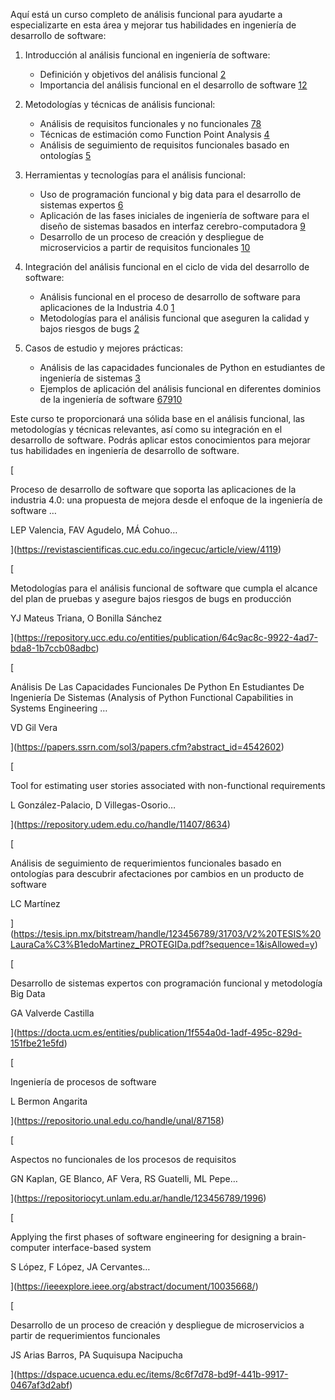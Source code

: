 Aquí está un curso completo de análisis funcional para ayudarte a especializarte en esta área y mejorar tus habilidades en ingeniería de desarrollo de software:

1. Introducción al análisis funcional en ingeniería de software:
    
    - Definición y objetivos del análisis funcional [2](https://app.txyz.ai/chat/654fb1c8-07ce-4546-bdd0-862c3a11c4ca#c82478e3-5726-4522-a8b3-91cbb7444f112)
    - Importancia del análisis funcional en el desarrollo de software [1](https://app.txyz.ai/chat/654fb1c8-07ce-4546-bdd0-862c3a11c4ca#c82478e3-5726-4522-a8b3-91cbb7444f111)[2](https://app.txyz.ai/chat/654fb1c8-07ce-4546-bdd0-862c3a11c4ca#c82478e3-5726-4522-a8b3-91cbb7444f112)
2. Metodologías y técnicas de análisis funcional:
    
    - Análisis de requisitos funcionales y no funcionales [7](https://app.txyz.ai/chat/654fb1c8-07ce-4546-bdd0-862c3a11c4ca#c82478e3-5726-4522-a8b3-91cbb7444f117)[8](https://app.txyz.ai/chat/654fb1c8-07ce-4546-bdd0-862c3a11c4ca#c82478e3-5726-4522-a8b3-91cbb7444f118)
    - Técnicas de estimación como Function Point Analysis [4](https://app.txyz.ai/chat/654fb1c8-07ce-4546-bdd0-862c3a11c4ca#c82478e3-5726-4522-a8b3-91cbb7444f114)
    - Análisis de seguimiento de requisitos funcionales basado en ontologías [5](https://app.txyz.ai/chat/654fb1c8-07ce-4546-bdd0-862c3a11c4ca#c82478e3-5726-4522-a8b3-91cbb7444f115)
3. Herramientas y tecnologías para el análisis funcional:
    
    - Uso de programación funcional y big data para el desarrollo de sistemas expertos [6](https://app.txyz.ai/chat/654fb1c8-07ce-4546-bdd0-862c3a11c4ca#c82478e3-5726-4522-a8b3-91cbb7444f116)
    - Aplicación de las fases iniciales de ingeniería de software para el diseño de sistemas basados en interfaz cerebro-computadora [9](https://app.txyz.ai/chat/654fb1c8-07ce-4546-bdd0-862c3a11c4ca#c82478e3-5726-4522-a8b3-91cbb7444f119)
    - Desarrollo de un proceso de creación y despliegue de microservicios a partir de requisitos funcionales [10](https://app.txyz.ai/chat/654fb1c8-07ce-4546-bdd0-862c3a11c4ca#c82478e3-5726-4522-a8b3-91cbb7444f1110)
4. Integración del análisis funcional en el ciclo de vida del desarrollo de software:
    
    - Análisis funcional en el proceso de desarrollo de software para aplicaciones de la Industria 4.0 [1](https://app.txyz.ai/chat/654fb1c8-07ce-4546-bdd0-862c3a11c4ca#c82478e3-5726-4522-a8b3-91cbb7444f111)
    - Metodologías para el análisis funcional que aseguren la calidad y bajos riesgos de bugs [2](https://app.txyz.ai/chat/654fb1c8-07ce-4546-bdd0-862c3a11c4ca#c82478e3-5726-4522-a8b3-91cbb7444f112)
5. Casos de estudio y mejores prácticas:
    
    - Análisis de las capacidades funcionales de Python en estudiantes de ingeniería de sistemas [3](https://app.txyz.ai/chat/654fb1c8-07ce-4546-bdd0-862c3a11c4ca#c82478e3-5726-4522-a8b3-91cbb7444f113)
    - Ejemplos de aplicación del análisis funcional en diferentes dominios de la ingeniería de software [6](https://app.txyz.ai/chat/654fb1c8-07ce-4546-bdd0-862c3a11c4ca#c82478e3-5726-4522-a8b3-91cbb7444f116)[7](https://app.txyz.ai/chat/654fb1c8-07ce-4546-bdd0-862c3a11c4ca#c82478e3-5726-4522-a8b3-91cbb7444f117)[9](https://app.txyz.ai/chat/654fb1c8-07ce-4546-bdd0-862c3a11c4ca#c82478e3-5726-4522-a8b3-91cbb7444f119)[10](https://app.txyz.ai/chat/654fb1c8-07ce-4546-bdd0-862c3a11c4ca#c82478e3-5726-4522-a8b3-91cbb7444f1110)

Este curso te proporcionará una sólida base en el análisis funcional, las metodologías y técnicas relevantes, así como su integración en el desarrollo de software. Podrás aplicar estos conocimientos para mejorar tus habilidades en ingeniería de desarrollo de software.

[

Proceso de desarrollo de software que soporta las aplicaciones de la industria 4.0: una propuesta de mejora desde el enfoque de la ingeniería de software …

LEP Valencia, FAV Agudelo, MÁ Cohuo…



](https://revistascientificas.cuc.edu.co/ingecuc/article/view/4119)

[

Metodologías para el análisis funcional de software que cumpla el alcance del plan de pruebas y asegure bajos riesgos de bugs en producción

YJ Mateus Triana, O Bonilla Sánchez



](https://repository.ucc.edu.co/entities/publication/64c9ac8c-9922-4ad7-bda8-1b7ccb08adbc)

[

Análisis De Las Capacidades Funcionales De Python En Estudiantes De Ingeniería De Sistemas (Analysis of Python Functional Capabilities in Systems Engineering …

VD Gil Vera



](https://papers.ssrn.com/sol3/papers.cfm?abstract_id=4542602)

[

Tool for estimating user stories associated with non-functional requirements

L González-Palacio, D Villegas-Osorio…



](https://repository.udem.edu.co/handle/11407/8634)

[

Análisis de seguimiento de requerimientos funcionales basado en ontologías para descubrir afectaciones por cambios en un producto de software

LC Martínez



](https://tesis.ipn.mx/bitstream/handle/123456789/31703/V2%20TESIS%20LauraCa%C3%B1edoMartinez_PROTEGIDa.pdf?sequence=1&isAllowed=y)

[

Desarrollo de sistemas expertos con programación funcional y metodología Big Data

GA Valverde Castilla



](https://docta.ucm.es/entities/publication/1f554a0d-1adf-495c-829d-151fbe21e5fd)

[

Ingeniería de procesos de software

L Bermon Angarita



](https://repositorio.unal.edu.co/handle/unal/87158)

[

Aspectos no funcionales de los procesos de requisitos

GN Kaplan, GE Blanco, AF Vera, RS Guatelli, ML Pepe…



](https://repositoriocyt.unlam.edu.ar/handle/123456789/1996)

[

Applying the first phases of software engineering for designing a brain-computer interface-based system

S López, F López, JA Cervantes…



](https://ieeexplore.ieee.org/abstract/document/10035668/)

[

Desarrollo de un proceso de creación y despliegue de microservicios a partir de requerimientos funcionales

JS Arias Barros, PA Suquisupa Nacipucha



](https://dspace.ucuenca.edu.ec/items/8c6f7d78-bd9f-441b-9917-0467af3d2abf)